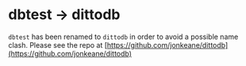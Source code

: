 # dbtest -> dittodb

`dbtest` has been renamed to `dittodb` in order to avoid a possible name clash. Please see the repo at [https://github.com/jonkeane/dittodb](https://github.com/jonkeane/dittodb)